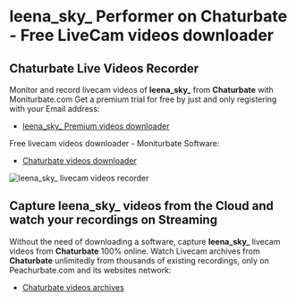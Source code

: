 # leena_sky_ Performer on Chaturbate - Free LiveCam videos downloader

## Chaturbate Live Videos Recorder

Monitor and record livecam videos of **leena_sky_** from **Chaturbate** with Moniturbate.com
Get a premium trial for free by just and only registering with your Email address:
* [leena_sky_ Premium videos downloader](https://moniturbate.com/request-demo-licence-key.html)

Free livecam videos downloader - Moniturbate Software:
* [Chaturbate videos downloader](https://moniturbate.com/moniturbate-download-software.html)

![leena_sky_ livecam videos recorder](https://peachurnet.com/templates/moniturbate-software.png)


## Capture leena_sky_ videos from the Cloud and watch your recordings on Streaming

Without the need of downloading a software, capture **leena_sky_** livecam videos from **Chaturbate** 100% online.
Watch Livecam archives from **Chaturbate** unlimitedly from thousands of existing recordings, only on Peachurbate.com and its websites network:
* [Chaturbate videos archives](https://peachurnet.com/)